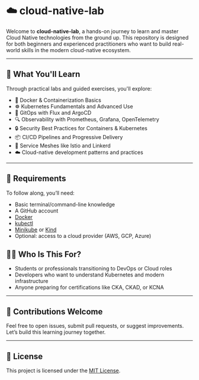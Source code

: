 
# ☁️ cloud-native-lab

Welcome to **cloud-native-lab**, a hands-on journey to learn and master Cloud Native technologies from the ground up. This repository is designed for both beginners and experienced practitioners who want to build real-world skills in the modern cloud-native ecosystem.

---

## 🚀 What You'll Learn

Through practical labs and guided exercises, you'll explore:

- 🐳 Docker & Containerization Basics  
- ☸️ Kubernetes Fundamentals and Advanced Use  
- 🔁 GitOps with Flux and ArgoCD  
- 🔍 Observability with Prometheus, Grafana, OpenTelemetry  
- 🔒 Security Best Practices for Containers & Kubernetes  
- 📦 CI/CD Pipelines and Progressive Delivery  
- 🧩 Service Meshes like Istio and Linkerd  
- ☁️ Cloud-native development patterns and practices

---

## 🧰 Requirements

To follow along, you’ll need:

- Basic terminal/command-line knowledge
- A GitHub account
- [Docker](https://www.docker.com/products/docker-desktop)
- [kubectl](https://kubernetes.io/docs/tasks/tools/)
- [Minikube](https://minikube.sigs.k8s.io/docs/) or [Kind](https://kind.sigs.k8s.io/)
- Optional: access to a cloud provider (AWS, GCP, Azure)


## 👨‍🏫 Who Is This For?

* Students or professionals transitioning to DevOps or Cloud roles
* Developers who want to understand Kubernetes and modern infrastructure
* Anyone preparing for certifications like CKA, CKAD, or KCNA

---

## 🤝 Contributions Welcome

Feel free to open issues, submit pull requests, or suggest improvements. Let’s build this learning journey together.

---

## 📜 License

This project is licensed under the [MIT License](LICENSE).


